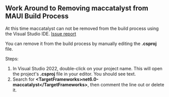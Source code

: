 ## Work Around to Removing maccatalyst from MAUI Build Process

At this time maccatalyst can not be removed from the build process using the Visual Studio IDE. [Issue report](https://github.com/dotnet/maui/issues/11584/)

You can remove it from the build process by manually editing the **.csproj** file.

Steps:
1. In Visual Studio 2022, double-click on your project name. This will open the project's **.csproj** file in your editor.  You should see text.
2. Search for **\<TargetFrameworks\>net6.0-maccatalyst\</TargetFrameworks\>**, then comment the line out or delete it.

